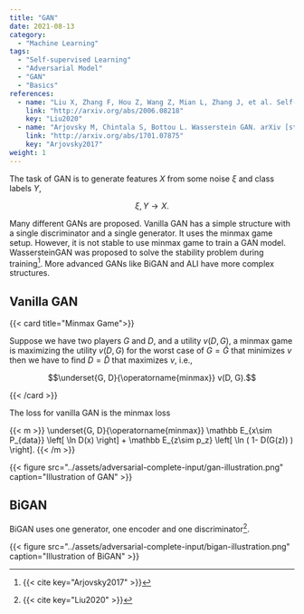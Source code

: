 ```yaml
---
title: "GAN"
date: 2021-08-13
category:
  - "Machine Learning"
tags:
  - "Self-supervised Learning"
  - "Adversarial Model"
  - "GAN"
  - "Basics"
references:
  - name: "Liu X, Zhang F, Hou Z, Wang Z, Mian L, Zhang J, et al. Self-supervised Learning: Generative or Contrastive. arXiv [cs.LG]. 2020. Available: http://arxiv.org/abs/2006.08218"
    link: "http://arxiv.org/abs/2006.08218"
    key: "Liu2020"
  - name: "Arjovsky M, Chintala S, Bottou L. Wasserstein GAN. arXiv [stat.ML]. 2017. Available: http://arxiv.org/abs/1701.07875"
    link: "http://arxiv.org/abs/1701.07875"
    key: "Arjovsky2017"
weight: 1
---
```



The task of GAN is to generate features $X$ from some noise $\xi$ and class labels $Y$,

$$\xi, Y \to X.$$

Many different GANs are proposed. Vanilla GAN has a simple structure with a single discriminator and a single generator. It uses the minmax game setup. However, it is not stable to use minmax game to train a GAN model. WassersteinGAN was proposed to solve the stability problem during training[^Arjovsky2017]. More advanced GANs like BiGAN and ALI have more complex structures.



## Vanilla GAN

{{< card title="Minmax Game">}}

Suppose we have two players $G$ and $D$, and a utility $v(D, G)$, a minmax game is maximizing the utility $v(D, G)$ for the worst case of $G=\hat G$ that minimizes $v$ then we have to find $D=\hat D$ that maximizes $v$, i.e.,

$$\underset{G, D}{\operatorname{minmax}} v(D, G).$$

{{< /card >}}


The loss for vanilla GAN is the minmax loss

{{< m >}}
\underset{G, D}{\operatorname{minmax}} \mathbb E_{x\sim P_{data}} \left[ \ln D(x) \right] + \mathbb E_{z\sim p_z} \left[ \ln ( 1- D(G(z)) ) \right].
{{< /m >}}


{{< figure src="../assets/adversarial-complete-input/gan-illustration.png" caption="Illustration of GAN" >}}

## BiGAN

BiGAN uses one generator, one encoder and one discriminator[^Liu2020].

{{< figure src="../assets/adversarial-complete-input/bigan-illustration.png" caption="Illustration of BiGAN" >}}



[^Liu2020]: {{< cite key="Liu2020" >}}
[^Arjovsky2017]: {{< cite key="Arjovsky2017" >}}